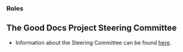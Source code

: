 ### Roles

## The Good Docs Project Steering Committee

*   Information about the Steering Committee can be found [here](https://github.com/thegooddocsproject/governance/blob/master/ProjectSteeringCommittee.md).
